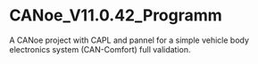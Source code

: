 # CANoe_V11.0.42_Programm
A CANoe project with CAPL and pannel for  a simple vehicle body electronics system (CAN-Comfort) full validation.
